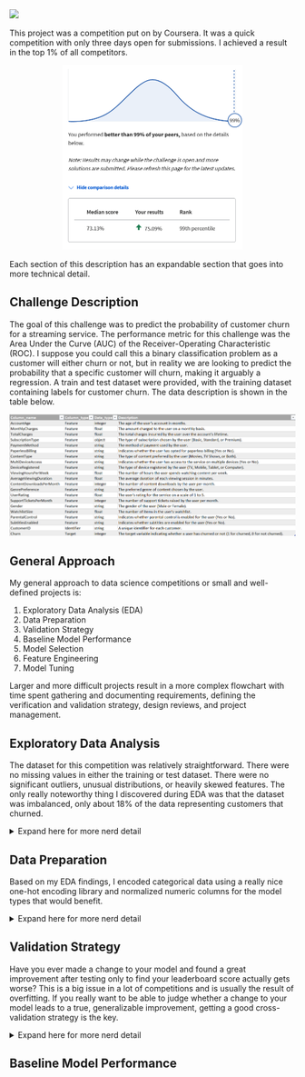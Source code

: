 <img src="images/challenge.png">

This project was a competition put on by Coursera. It was a quick competition with only three days open for submissions. I achieved a result in the top 1% of all competitors.
<p align="center">
<img src="images/churnrank.png" width="318" height="325">
</p>

Each section of this description has an expandable section that goes into more technical detail. 

## Challenge Description

The goal of this challenge was to predict the probability of customer churn for a streaming service. The performance metric for this challenge was the Area Under the Curve (AUC) of the Receiver-Operating Characteristic (ROC). I suppose you could call this a binary classification problem as a customer will either churn or not, but in reality we are looking to predict the probability that a specific customer will churn, making it arguably a regression. A train and test dataset were provided, with the training dataset containing labels for customer churn. The data description is shown in the table below.
<p align="center">
<img src="images/datadescription.png">
</p>

## General Approach
My general approach to data science competitions or small and well-defined projects is:
1. Exploratory Data Analysis (EDA)
2. Data Preparation
3. Validation Strategy
4. Baseline Model Performance
5. Model Selection
6. Feature Engineering
7. Model Tuning

Larger and more difficult projects result in a more complex flowchart with time spent gathering and documenting requirements, defining the verification and validation strategy, design reviews, and project management. 

## Exploratory Data Analysis

The dataset for this competition was relatively straightforward. There were no missing values in either the training or test dataset. There were no significant outliers, unusual distributions, or heavily skewed features. The only really noteworthy thing I discovered during EDA was that the dataset was imbalanced, only about 18% of the data representing customers that churned.

<details>
    <summary>Expand here for more nerd detail</summary>

>I like to use ydata profiling, a Python package that can generate a pretty nice html report with one line of code. The report is a nice starting point and gives a nice summary of each feature that includes some great information such as:
>* Number of missing values
>* Number of unique values
>* Number of zeroes
>* Max, min, and mean
>* Histogram
>* Extreme values
>* Correlation matrix
>* Variable interactions

>There are 10 categorical features, 9 numeric features, a Customer ID, and a binary target (the target present only in the training dataset).  
>Two features were significantly correlated. This turned out to be pretty intuitive, the Account Age correlating highly with Total Charges with a Spearman Correlation Coefficient of 0.86. 

<p align="center">
<img src="images/totalcharge-accountage.png" width="501" height="346">
</p>

>The above plot comes from ydata profiling and is part of an interactive dashboard that allows you to visualize feature interactions. Pretty nice! You can see a positive linear relationship between these two variables. It may or may not make sense to remove one of these correlated features - we can find out later during feature engineering and model optimization. 
>One last note from the analysis - take a look at the distribution of the label, Churn:

<p align="center">
<img src="images/imbalance.png" width="870" height="194">
</p>

>Of the training dataset only about 18% of the customers churn. This is an imbalanced dataset. In an ideal world we would have just as many samples where the customer churns as not - a ratio of 50% - so that we could train our models to classify more accurately. There are far worse imbalances in the world - think of a rare disease that affects 1/100,000 patients - but we do not have an equal number of classes in our sample. 
    
</details>

## Data Preparation

Based on my EDA findings, I encoded categorical data using a really nice one-hot encoding library and normalized numeric columns for the model types that would benefit. 

<details>
<summary>Expand here for more nerd detail</summary>

>My plan was to evaluate baseline performance using four different models: Deep Neural Network (DNN), XGBoost, LightGBM, and Logistic Regression. These are tools that I have used for other competitions with straightforward tabular datasets. A neural network is based on a number of nodes. Each node takes input values, either from the original feature set or from other nodes, and applies a mathematical operation to generate an output. By tuning the coefficients of these mathematical operations one can define complex interactions between features. XGBoost and LightGBM are both boosted, tree-based models. These two models work in slightly different ways and one may offer a performance benefit for a given problem. Logistic regression uses a linear combination of all the features to predict the probability of a classification. I am discussing these models here because each model has different needs for data preparation. 

>### Categorical Features
>While LightGBM and XGBoost have experimental support for categorical features, my preference is to take responsibility for encoding. Both Logistic Regression and the DNN require some kind of encoding for categorical features so it is something I will be doing anyway. 

>For the categorical features in this dataset I chose the one-hot encoding technique. There were some features that you could argue are ordinal (such as Subscription Type - standard, basic and premium), but since one of my models is Logistic Regression there is some danger to ordinal encoding. If I encoded Subscription Type using ordinal encoding and assigned a value of 1 for Basic, 2 for Standard, and 3 for Premium then by nature the contribution of this feature will be stuck with those ratios. Whatever effect Subscription Type contributes through Logistic Regression will be twice for Standard and three times for Premium. By one-hot encoding the model is free to independently determine the contributions of each Subscription Type to the classification.

>I like to use Pandas DataFrames to hold and manipulate datasets. The Pandas library is really fantastic and contains many helpful methods for data manipulation and even visualization. Unfortunately for one-hot encoding I feel the standard Pandas technique has a serious shortfall. The Pandas libarary has a get_dummies method that one-hot encodes a column. It can retain the original column name as a prefix and append the categorical value to the column name. This would result in column names like "SubscriptionType_Basic" and "SubscriptionType_Standard." The shortfall is that this method is not persistent. This means that the get_dummies method on your training DataFrame can return a different number of columns than on your test DataFrame if any of the categorical values are not present in one of the two datasets. The sklearn library has a very nice one-hot encoder but unfortunately does not preserve DataFrame column names by default. While it's not terribly hard to work around all of this, I found a [nice class](https://github.com/gdiepen/PythonScripts/blob/master/dataframe_onehotencoder.py) provided by Guido Diepen under the MIT license (thank you, Guido!) that overcomes this issue. You can create an encoder object that you can use to fit and transform your training DataFrame and then transform your test DataFrame. No column mismatch and you get nice and clear column names by default.

```python
# define categorical columns for one-hot encoding
catcols = ['SubscriptionType', 'PaymentMethod', 'PaperlessBilling', 'ContentType', 'MultiDeviceAccess',
    'DeviceRegistered', 'GenrePreference', 'Gender', 'ParentalControl', 'SubtitlesEnabled']

# create an encoder
df_ohe = DataFrameOneHotEncoder()

# create the encoded feature columns
dummies = df_ohe.fit_transform(train_df[catcols])

# match the index to the original DataFrame
dummies.index = train_df.index

# add the encoded columns to the original DataFrame and drop the originals
train_df = pd.concat([train_df, dummies], axis=1)
train_df = train_df.drop(columns = catcols)

# encode the test DataFrame and drop the original columns
test_df = pd.concat([test_df, df_ohe.transform(test_df[catcols])], axis=1)
test_df = test_df.drop(columns = catcols)
```

>Presto! Encoded DataFrames with clear column names, without having to join the test and train DataFrames or do a lot of work to preserve column names.

>### Numeric Features
>For this challenge, preparation of the numeric features depends on the models used to perform the classification. Two of the models I chose to use in this challenge, XGBoost and LightGBM, are decision tree-based models. As part of the algorithm the model can choose to make a split decision based on a threshold value for a numeric feature. The threshold value is adjusted to minimize entropy. Because of this nature of the algorithm, decision tree-based models do not usually benefit from normalization.

>Both the DNN and Logistic Regression models use the product of coefficients and features to predict the classification. If one feature ranges from -10,000 to +50,000 the coefficient will be dramatically different than a feature that ranges from 0.0001 to 0.0003. To help the model converge faster and avoid potential local minima in the loss function, we normalize the numeric features so that they have a consistent range, typically 0 to 1 or -1 to 1. 

>I used the MinMaxScaler from the sklearn toolkit and normalized all numeric columns to a range from 0 to 1. 

</details>

## Validation Strategy

Have you ever made a change to your model and found a great improvement after testing only to find your leaderboard score actually gets worse? This is a big issue in a lot of competitions and is usually the result of overfitting. If you really want to be able to judge whether a change to your model leads to a true, generalizable improvement, getting a good cross-validation strategy is the key. 

<details>
    <summary>Expand here for more nerd detail</summary>

The simplest validation strategy is to set aside some percentage of your dataset for testing. This method can work well, but in some cases data critical to training your model to classify properly might be split off into the test dataset. This is especially true in imbalanced datasets. Remember up in our EDA we saw that only 18% of our customers churn? If we set aside 20% of our dataset there is a small chance that all of our examples of churn could be set aside for validation and our model would have no chance of learning how to predict churn. 

Here is a typical test-train split operation using test_train_split from the sklearn toolkit:
```python
X_train, X_test, y_train, y_test = train_test_split(train_df, y, test_size=0.2, random_state=42)
```
That's pretty simple and easy. If you want to know if you need a better strategy, run your model and score your result using different random_state values in the line of code above. If you see large swings in your results you probably need to improve your validation strategy.

Here is a box and whisker plot where I have evaluated model performance using five different random seeds in the test-train split code above:
<p align="center">
<img src="images/traintest.png" width="500" height="310">
</p>

We might be OK using this simple validation strategy, but let's look at picking between our three models here. While any one of our random seeds would show us that the XGBoost model is the worst performer, there are some runs where our LightGBM model could appear to be superior to our Logistic Regression. After five different random seeds, which would you pick? Looking at this plot the Logistic Regression is the obvious choice but you might have picked wrong just using this basic train-test split method and only one random seed. 

I opted to use a repeated stratified K-fold from the sklearn toolkit with 5 splits and 3 repeats. The splits refer to the number of folds, or equal parts, that your data gets cut up into. Our dataset has 243,787 rows so each of our folds will be 48,757 or so (rounding error). By using stratified folds the algorithm ensures that each fold contains roughly the same percentage of churn vs no churn customers. This process of stratifying and splitting the dataset into five parts is repeated three times over using a different random seed each time. We evaluate our model and score it on every fold and every repeat and can get an average and standard deviation of our model performance. This gives us a real opportunity to evaluate changes to our model to see if they will generalize well or are potentially overfitting. 

</details>

## Baseline Model Performance

